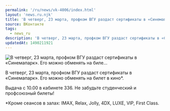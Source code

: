 ```yaml
---
permalink: '/ru/news/vk-4006/index.html'
layout: 'news.ru.njk'
title: 'В четверг, 23 марта, профком ВГУ раздаст сертификаты в «Синемапарк». Его можно обменять на биле…'
source: ВКонтакте
tags:
  - news_ru
description: 'В четверг, 23 марта, профком ВГУ раздаст сертификаты в «Синемапарк». Его можно обменять на биле…'
updatedAt: 1490211921
---
```

![В четверг, 23 марта, профком ВГУ раздаст сертификаты в «Синемапарк». Его можно обменять на биле…](https://sun9-12.userapi.com/impf/c604819/v604819484/3385f/Ba-jl9cXUBc.jpg?size=1280x720&quality=96&sign=74de075b137ae072411eac4e2f232311&c_uniq_tag=TMe0p48wTBA8x-DMgR6oq6jF8pZN6Yxs0xXoU6-4ZJk&type=album)

В четверг, 23 марта, профком ВГУ раздаст сертификаты в «Синемапарк». Его можно обменять на билет в кино*.

Выдача с 10.00 в кабинете 336. Не забудьте студенческий и профсоюзный билеты!

*Кроме сеансов в залах: IMAX, Relax, Jolly, 4DX, LUXE, VIP, First Class.
